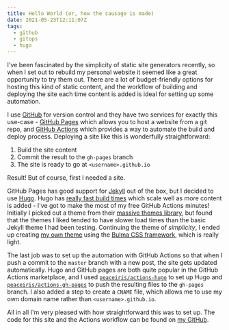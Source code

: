 ```yaml
---
title: Hello World (or, how the sausage is made)
date: 2021-05-23T12:11:07Z
tags:
  - github
  - gitops
  - hugo
---
```


I've been fascinated by the simplicity of static site generators recently, so when I set out to rebuild my personal website it seemed like a great opportunity to try them out. There are a lot of budget-friendly options for hosting this kind of static content, and the workflow of building and deploying the site each time content is added is ideal for setting up some automation.

<!--more-->

I use [GitHub](https://github.com) for version control and they have two services for exactly this use-case - [GitHub Pages](https://pages.github.com/) which allows you to host a website from a git repo, and [GitHub Actions](https://github.com/features/actions) which provides a way to automate the build and deploy process. Deploying a site like this is wonderfully straightforward:

1. Build the site content
2. Commit the result to the `gh-pages` branch
3. The site is ready to go at `<username>.github.io`

Result! But of course, first I needed a site.

GitHub Pages has good support for [Jekyll](https://docs.github.com/en/pages/setting-up-a-github-pages-site-with-jekyll/about-github-pages-and-jekyll) out of the box, but I decided to use [Hugo](https://gohugo.io/). Hugo has [really fast build times](https://css-tricks.com/comparing-static-site-generator-build-times/) which scale well as more content is added - I've got  to make the most of my free GitHub Actions minutes! Initially I picked out a theme from their [massive themes library](https://themes.gohugo.io/), but found that the themes I liked tended to have slower load times than the basic Jekyll theme I had been testing. Continuing the theme of *simplicity*, I ended up creating [my own theme](https://github.com/leigholiver/bulb) using the [Bulma CSS framework](https://bulma.io/), which is really light.

The last job was to set up the automation with GitHub Actions so that when I push a commit to the `master` branch with a new post, the site gets updated automatically. Hugo and GitHub pages are both quite popular in the GitHub Actions marketplace, and I used [`peaceiris/actions-hugo`](https://github.com/peaceiris/actions-hugo) to set up Hugo and [`peaceiris/actions-gh-pages`](https://github.com/peaceiris/actions-gh-pages) to push the resulting files to the `gh-pages` branch. I also added a step to create a `CNAME` file, which allows me to use my own domain name rather than `<username>.github.io`.

All in all I'm very pleased with how straightforward this was to set up. The code for this site and the Actions workflow can be found on [my GitHub](https://github.com/leigholiver/leigholiver.github.io).
